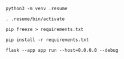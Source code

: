 ```
python3 -m venv .resume
```
```
. .resume/bin/activate
```
```
pip freeze > requirements.txt
```
```
pip install -r requirements.txt
```
```
flask --app app run --host=0.0.0.0 --debug
```